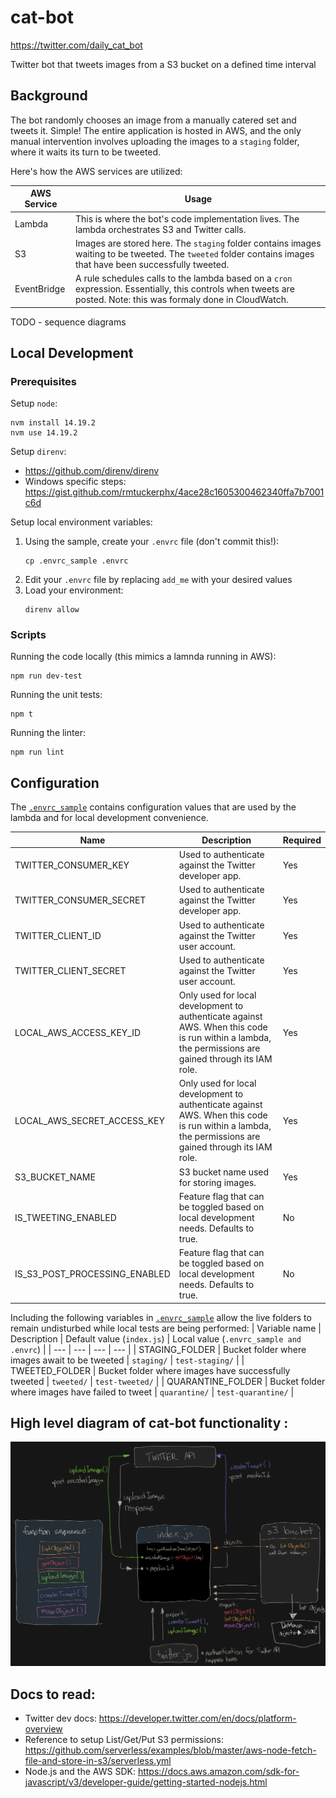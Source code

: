 # cat-bot

https://twitter.com/daily_cat_bot

Twitter bot that tweets images from a S3 bucket on a defined time interval

## Background

The bot randomly chooses an image from a manually catered set and tweets it. Simple! The entire application is hosted in AWS, and the only manual intervention involves uploading the images to a `staging` folder, where it waits its turn to be tweeted.

Here's how the AWS services are utilized:

| AWS Service | Usage |
| --- | --- |
| Lambda | This is where the bot's code implementation lives. The lambda orchestrates S3 and Twitter calls. |
| S3 | Images are stored here. The `staging` folder contains images waiting to be tweeted. The `tweeted` folder contains images that have been successfully tweeted. |
| EventBridge | A rule schedules calls to the lambda based on a `cron` expression. Essentially, this controls when tweets are posted. Note: this was formaly done in CloudWatch. |

TODO - sequence diagrams

## Local Development

### Prerequisites

Setup `node`:
```
nvm install 14.19.2
nvm use 14.19.2
```
Setup `direnv`:
- https://github.com/direnv/direnv
- Windows specific steps: https://gist.github.com/rmtuckerphx/4ace28c1605300462340ffa7b7001c6d

Setup local environment variables:
1. Using the sample, create your `.envrc` file (don't commit this!):
    ```
    cp .envrc_sample .envrc
    ```
2. Edit your `.envrc` file by replacing `add_me` with your desired values
3. Load your environment:
    ```
    direnv allow
    ```

### Scripts

Running the code locally (this mimics a lamnda running in AWS):
```
npm run dev-test
```

Running the unit tests:
```
npm t
```

Running the linter:
```
npm run lint
```

## Configuration

The [`.envrc_sample`](.envrc_sample) contains configuration values that are used by the lambda and for local development convenience.

| Name | Description | Required |
| --- | --- | --- |
| TWITTER_CONSUMER_KEY | Used to authenticate against the Twitter developer app. | Yes |
| TWITTER_CONSUMER_SECRET | Used to authenticate against the Twitter developer app. | Yes |
| TWITTER_CLIENT_ID | Used to authenticate against the Twitter user account. | Yes |
| TWITTER_CLIENT_SECRET | Used to authenticate against the Twitter user account. | Yes |
| LOCAL_AWS_ACCESS_KEY_ID | Only used for local development to authenticate against AWS. When this code is run within a lambda, the permissions are gained through its IAM role. | Yes |
| LOCAL_AWS_SECRET_ACCESS_KEY | Only used for local development to authenticate against AWS. When this code is run within a lambda, the permissions are gained through its IAM role. | Yes |
| S3_BUCKET_NAME | S3 bucket name used for storing images. | Yes |
| IS_TWEETING_ENABLED | Feature flag that can be toggled based on local development needs. Defaults to true. | No |
| IS_S3_POST_PROCESSING_ENABLED | Feature flag that can be toggled based on local development needs. Defaults to true. | No |

Including the following variables in [`.envrc_sample`](.envrc_sample) allow the live folders to remain undisturbed while local tests are being performed:
| Variable name | Description | Default value (`index.js`) | Local value (`.envrc_sample and .envrc`) |
| --- | --- | --- | --- |
| STAGING_FOLDER | Bucket folder where images await to be tweeted | `staging/` | `test-staging/` |
| TWEETED_FOLDER | Bucket folder where images have successfully tweeted | `tweeted/` | `test-tweeted/` |
| QUARANTINE_FOLDER | Bucket folder where images have failed to tweet | `quarantine/` | `test-quarantine/` |

## High level diagram of cat-bot functionality :

![Alt text](./cat-bot.png)

## Docs to read:
- Twitter dev docs: https://developer.twitter.com/en/docs/platform-overview
- Reference to setup List/Get/Put S3 permissions: https://github.com/serverless/examples/blob/master/aws-node-fetch-file-and-store-in-s3/serverless.yml
- Node.js and the AWS SDK: https://docs.aws.amazon.com/sdk-for-javascript/v3/developer-guide/getting-started-nodejs.html
